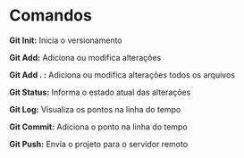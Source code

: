 # Comandos

**Git Init:**
 Inicia o versionamento

**Git Add:**
 Adiciona ou modifica alterações

**Git Add .  :** 
 Adiciona ou modifica alterações todos os arquivos

**Git Status:**
 Informa o estado atual das alterações

**Git Log:**
 Visualiza os pontos na linha do tempo

**Git Commit:**
 Adiciona o ponto na linha do tempo

**Git Push:**
 Envia o projeto para o servidor remoto